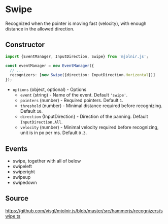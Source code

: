 # Swipe

Recognized when the pointer is moving fast (velocity), with enough distance in the allowed direction.

## Constructor

```ts
import {EventManager, InputDirection, Swipe} from 'mjolnir.js';

const eventManager = new EventManager({
  // ...
  recognizers: [new Swipe({direction: InputDirection.Horizontal})]
});
```

- `options` (object, optional) - Options
  - `event` (string) - Name of the event. Default `'swipe'`.
  - `pointers` (number) - Required pointers. Default `1`.
  - `threshold` (number) - Minimal distance required before recognizing. Default `10`.
  - `direction` {InputDirection} - Direction of the panning. Default `InputDirection.All`.
  - `velocity` (number) - Minimal velocity required before recognizing, unit is in px per ms. Default `0.3`.

## Events

- swipe, together with all of below
- swipeleft
- swiperight
- swipeup
- swipedown

## Source

https://github.com/visgl/mjolnir.js/blob/master/src/hammerjs/recognizers/swipe.ts
